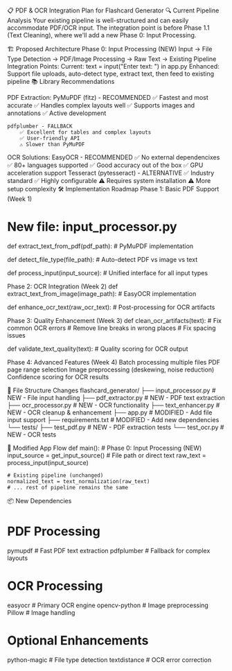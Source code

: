 📋 PDF & OCR Integration Plan for Flashcard Generator
🔍 Current Pipeline Analysis
Your existing pipeline is well-structured and can easily accommodate PDF/OCR input. The integration point is before Phase 1.1 (Text Cleaning), where we'll add a new Phase 0: Input Processing.

🏗️ Proposed Architecture
Phase 0: Input Processing (NEW)
Input → File Type Detection → PDF/Image Processing → Raw Text → Existing Pipeline
Integration Points:
Current: text = input("Enter text: ") in app.py
Enhanced: Support file uploads, auto-detect type, extract text, then feed to existing pipeline
📚 Library Recommendations

PDF Extraction:
    PyMuPDF (fitz) - RECOMMENDED
        ✅ Fastest and most accurate
        ✅ Handles complex layouts well
        ✅ Supports images and annotations
        ✅ Active development


    pdfplumber - FALLBACK
        ✅ Excellent for tables and complex layouts
        ✅ User-friendly API
        ⚠️ Slower than PyMuPDF

OCR Solutions:
    EasyOCR - RECOMMENDED
        ✅ No external dependencixes
        ✅ 80+ languages supported
        ✅ Good accuracy out of the box
        ✅ GPU acceleration support
    Tesseract (pytesseract) - ALTERNATIVE
        ✅ Industry standard
        ✅ Highly configurable
        ⚠️ Requires system installation
        ⚠️ More setup complexity
🛠️ Implementation Roadmap
Phase 1: Basic PDF Support (Week 1)
# New file: input_processor.py
def extract_text_from_pdf(pdf_path):
    # PyMuPDF implementation
    
def detect_file_type(file_path):
    # Auto-detect PDF vs image vs text
    
def process_input(input_source):
    # Unified interface for all input types

Phase 2: OCR Integration (Week 2)
def extract_text_from_image(image_path):
    # EasyOCR implementation
    
def enhance_ocr_text(raw_ocr_text):
    # Post-processing for OCR artifacts

Phase 3: Quality Enhancement (Week 3)
def clean_ocr_artifacts(text):
    # Fix common OCR errors
    # Remove line breaks in wrong places
    # Fix spacing issues
    
def validate_text_quality(text):
    # Quality scoring for OCR output

Phase 4: Advanced Features (Week 4)
    Batch processing multiple files
    PDF page range selection
    Image preprocessing (deskewing, noise reduction)
    Confidence scoring for OCR results

📁 File Structure Changes
flashcard_generator/
├── input_processor.py     # NEW - File input handling
├── pdf_extractor.py       # NEW - PDF text extraction
├── ocr_processor.py       # NEW - OCR functionality
├── text_enhancer.py       # NEW - OCR cleanup & enhancement
├── app.py                 # MODIFIED - Add file input support
├── requirements.txt       # MODIFIED - Add new dependencies
└── tests/
    ├── test_pdf.py        # NEW - PDF extraction tests
    └── test_ocr.py        # NEW - OCR tests

🔧 Modified App Flow
def main():
    # Phase 0: Input Processing (NEW)
    input_source = get_input_source()  # File path or direct text
    raw_text = process_input(input_source)
    
    # Existing pipeline (unchanged)
    normalized_text = text_normalization(raw_text)
    # ... rest of pipeline remains the same

📦 New Dependencies
# PDF Processing
pymupdf          # Fast PDF text extraction
pdfplumber       # Fallback for complex layouts

# OCR Processing  
easyocr          # Primary OCR engine
opencv-python    # Image preprocessing
Pillow           # Image handling

# Optional Enhancements
python-magic     # File type detection
textdistance     # OCR error correction